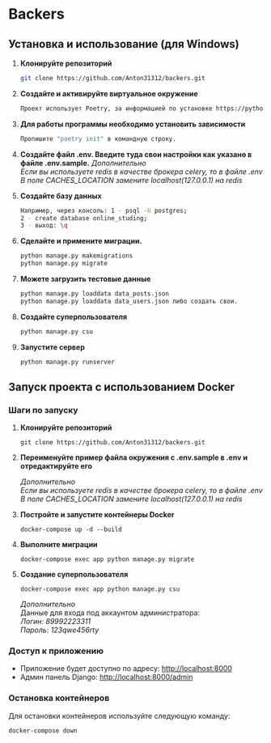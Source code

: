 # Backers

## Установка и использование (для Windows)

1. **Клонируйте репозиторий**
    ``` bash
    git clone https://github.com/Anton31312/backers.git
    ```

2. **Создайте и активируйте виртуальное окружение**
    ``` bash
    Проект использует Poetry, за информацией по установке https://pythonchik.ru/okruzhenie-i-pakety/menedzher-zavisimostey-poetry-polnyy-obzor-ot-ustanovki-do-nastroyki
    ```
3. **Для работы программы необходимо установить зависимости**
    ``` bash
    Пропишите "poetry init" в командную строку.
    ```
4. **Создайте файл .env. Введите туда свои настройки как указано в файле .env.sample.**
    *Дополнительно* \
    *Если вы используете redis в качестве брокера celery, то в файле .env* \
    *В поле CACHES_LOCATION замените localhost(127.0.0.1) на redis*
5. **Создайте базу данных** 
    ``` bash
    Например, через консоль: 1 - psql -U postgres; 
    2 - create database online_studing; 
    3 - выход: \q
    ```
6. **Сделайте и примените миграции.** 
    ``` bash
    python manage.py makemigrations 
    python manage.py migrate
    ```
7. **Можете загрузить тестовые данные**
    ``` bash
    python manage.py loaddata data_posts.json 
    python manage.py loaddata data_users.json либо создать свои.
    ```
8. **Создайте суперпользователя**
    ``` bash
    python manage.py csu
    ```
9. **Запустите сервер** 
    ``` bash
    python manage.py runserver
    ```

## Запуск проекта с использованием Docker

### Шаги по запуску

1. **Клонируйте репозиторий**
    ```
    git clone https://github.com/Anton31312/backers.git
    ```

2. **Переименуйте пример файла окружения с .env.sample в .env и отредактируйте его**

    *Дополнительно* \
    *Если вы используете redis в качестве брокера celery, то в файле .env* \
    *В поле CACHES_LOCATION замените localhost(127.0.0.1) на redis*


4. **Постройте и запустите контейнеры Docker**
    ```
    docker-compose up -d --build
    ```

5. **Выполните миграции**

   ```
   docker-compose exec app python manage.py migrate
   ```

6. **Создание суперпользователя**
    ```
    docker-compose exec app python manage.py csu
    ```
    *Дополнительно* \
    Данные для входа под аккаунтом администратора: \
    *Логин: 89992223311* \
    *Пароль: 123qwe456rty* 

### Доступ к приложению
- Приложение будет доступно по адресу: [http://localhost:8000](http://localhost:8000)
- Админ панель Django: [http://localhost:8000/admin](http://localhost:8000/admin)

### Остановка контейнеров
Для остановки контейнеров используйте следующую команду:

```
docker-compose down
```
